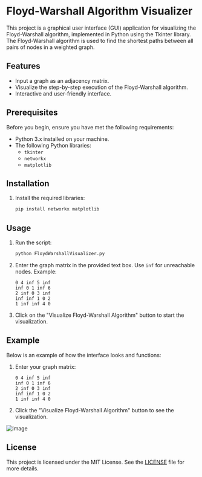 # Floyd-Warshall Algorithm Visualizer

This project is a graphical user interface (GUI) application for visualizing the Floyd-Warshall algorithm, implemented in Python using the Tkinter library. The Floyd-Warshall algorithm is used to find the shortest paths between all pairs of nodes in a weighted graph.

## Features

- Input a graph as an adjacency matrix.
- Visualize the step-by-step execution of the Floyd-Warshall algorithm.
- Interactive and user-friendly interface.

## Prerequisites

Before you begin, ensure you have met the following requirements:

- Python 3.x installed on your machine.
- The following Python libraries:
  - `tkinter`
  - `networkx`
  - `matplotlib`

## Installation

1. Install the required libraries:
    ```sh
    pip install networkx matplotlib
    ```

## Usage

1. Run the script:
    ```sh
    python FloydWarshallVisualizer.py
    ```

2. Enter the graph matrix in the provided text box. Use `inf` for unreachable nodes. Example:
    ```
    0 4 inf 5 inf
    inf 0 1 inf 6
    2 inf 0 3 inf
    inf inf 1 0 2
    1 inf inf 4 0
    ```

3. Click on the "Visualize Floyd-Warshall Algorithm" button to start the visualization.

## Example

Below is an example of how the interface looks and functions:

1. Enter your graph matrix:

    ```
    0 4 inf 5 inf
    inf 0 1 inf 6
    2 inf 0 3 inf
    inf inf 1 0 2
    1 inf inf 4 0
    ```

2. Click the "Visualize Floyd-Warshall Algorithm" button to see the visualization.

![image](https://github.com/user-attachments/assets/ece3e5b9-41d9-452e-baf1-f2f0708bdd05)



## License

This project is licensed under the MIT License. See the [LICENSE](LICENSE) file for more details.
